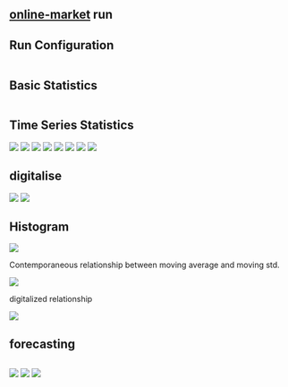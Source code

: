 <head>
    <link rel="stylesheet" href="../../other/lhs.css">
</head>

[online-market](https://tonyday567.github.io/online-market/index.html) run
---

Run Configuration
---

```{.output .run}
```

Basic Statistics
---

```{.output .stats}
```

Time Series Statistics
---

<img src="ma.svg">

<img src="std.svg">

<img src="mabeta.svg">

<img src="maalpha.svg">

<img src="stdbeta.svg">

<img src="stdalpha.svg">

<img src="quantiles.svg">

<img src="qhist.svg">

digitalise
---

<img src="digitalise.svg">

<img src="digitcheck.svg">

Histogram
---

<img src="histogram.svg">

Contemporaneous relationship between moving average and moving std.

<img src="stdvsma.svg">

digitalized relationship

<img src="digitpixel.svg">

forecasting
---

```{.output .forecast}
```

<img src="histogramf.svg">

<img src="scatterf.svg">

<img src="digitf.svg">

